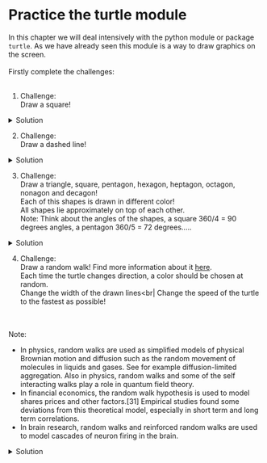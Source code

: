 # Practice the turtle module

In this chapter we will deal intensively with the python module or package `turtle`. As we have already seen this module is a way to draw graphics on the screen.
<br>
<br>
Firstly complete the challenges:
<br>
<br>
1. Challenge:<br>
Draw a square!

<details>
 <summary>Solution</summary>

```python
import turtle
from turtle import Turtle
from turtle import Screen

# Create an object
timmy_the_turtle = Turtle()
screen = Screen()
# Now the movement
for counter in range(0, 4):
    turtle.fd(100)
    turtle.lt(90)
    print(counter)

screen.exitonclick()  
```
  
</details>
 
2. Challenge:<br>
Draw a dashed line!

<details>
 <summary>Solution</summary>

```python
import turtle
from turtle import Turtle
from turtle import Screen

# Create an object
timmy_the_turtle = Turtle()
screen = Screen()


# Now the movement
def dashed_line(times):
    # draws "times" a black line and no line
    for counter in range(1, times + 1):
        timmy_the_turtle.fd(10)
        timmy_the_turtle.penup()
        timmy_the_turtle.fd(10)
        timmy_the_turtle.pendown()
        print(counter)


dashed_line(10)

screen.exitonclick()
 
```
  
</details>

3. Challenge:<br>
Draw a triangle, square, pentagon, hexagon, heptagon, octagon, nonagon and decagon!<br>
Each of this shapes is drawn in different color!<br>
All shapes lie approximately on top of each other.<br>
Note: Think about the angles of the shapes,  a square 360/4 = 90 degrees angles, a pentagon 360/5 = 72 degrees.....

<details>
 <summary>Solution</summary>

```python
import turtle
from turtle import Turtle
from turtle import Screen
import random

# Create an object
timmy_the_turtle = Turtle()
screen = Screen()
# Colors
colors = ["peru", "lime", "gold", "medium spring green", "orange red", "yellow", "alice blue", "magenta", "dark olive green", "dark slate blue" ]


# Now the movement
def draw_shapes(num_sides):
    angle = 360 / num_sides
    for counter in range(num_sides):
        timmy_the_turtle.forward(100)
        timmy_the_turtle.right(angle)

for counter in range(3, 10):
    timmy_the_turtle.color(random.choice(colors))
    draw_shapes(counter)

screen.exitonclick()

 
```
  
</details>

4. Challenge:<br>
Draw a random walk! Find more information about it [here](https://en.wikipedia.org/wiki/Random_walk). <br>
Each time the turtle changes direction, a color should be chosen at random.<br>
Change the width of the drawn lines<br|
Change the speed of the turtle to the fastest as possible!
<br>
<br>
Note:<br>

- In physics, random walks are used as simplified models of physical Brownian motion and diffusion such as the random movement of molecules in liquids and gases. 
  See for example diffusion-limited aggregation. Also in physics, random walks and some of the self interacting walks play a role in quantum field theory.
- In financial economics, the random walk hypothesis is used to model shares prices and other factors.[31] Empirical studies found some deviations from 
  this theoretical model, especially in short term and long term correlations.
- In brain research, random walks and reinforced random walks are used to model cascades of neuron firing in the brain.

<details>
 <summary>Solution</summary>

```python
import turtle
from turtle import Turtle
from turtle import Screen
import random

# Create an object
timmy_the_turtle = Turtle()
screen = Screen()
# Colors
colors = ["peru", "lime", "gold", "medium spring green", "orange red", "yellow", "alice blue", "magenta", "dark olive green", "dark slate blue", "saddle brown", "light slate gray", "deep sky blue" ]
# Valid angles
angles = [0, 90, 180, 270, 360]
# The pen size
thickness = 10
timmy_the_turtle.width(thickness)
# Turtle speed
timmy_the_turtle.speed(0)
# Movement
for _ in range(200):
    timmy_the_turtle.color(random.choice(colors))
    timmy_the_turtle.right(random.choice(angles))
    timmy_the_turtle.fd(25)

screen.exitonclick()
```
  
</details>

